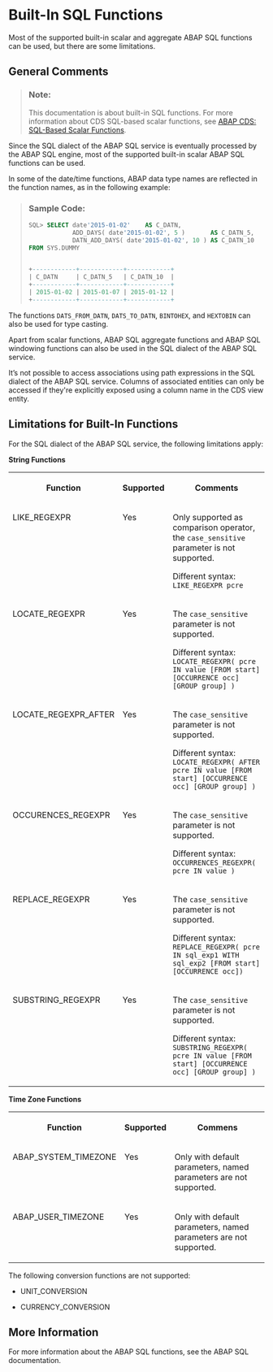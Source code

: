 <!-- loio7bf302022e7a493eadf0998850c194d5 -->

# Built-In SQL Functions

Most of the supported built-in scalar and aggregate ABAP SQL functions can be used, but there are some limitations.



## General Comments

> ### Note:  
> This documentation is about built-in SQL functions. For more information about CDS SQL-based scalar functions, see [ABAP CDS: SQL-Based Scalar Functions](abap-cds-sql-based-scalar-functions-532dbeb.md).

Since the SQL dialect of the ABAP SQL service is eventually processed by the ABAP SQL engine, most of the supported built-in scalar ABAP SQL functions can be used.

In some of the date/time functions, ABAP data type names are reflected in the function names, as in the following example:

> ### Sample Code:  
> ```sql
> SQL> SELECT date'2015-01-02'    AS C_DATN,
>             ADD_DAYS( date'2015-01-02', 5 )       AS C_DATN_5, 
>             DATN_ADD_DAYS( date'2015-01-02', 10 ) AS C_DATN_10
> FROM SYS.DUMMY
> 
> 
> +------------+------------+------------+
> | C_DATN     | C_DATN_5   | C_DATN_10  |
> +------------+------------+------------+
> | 2015-01-02 | 2015-01-07 | 2015-01-12 |
> +------------+------------+------------+
> 
> ```

The functions `DATS_FROM_DATN`, `DATS_TO_DATN`, `BINTOHEX`, and `HEXTOBIN` can also be used for type casting.

Apart from scalar functions, ABAP SQL aggregate functions and ABAP SQL windowing functions can also be used in the SQL dialect of the ABAP SQL service.

It’s not possible to access associations using path expressions in the SQL dialect of the ABAP SQL service. Columns of associated entities can only be accessed if they're explicitly exposed using a column name in the CDS view entity.



<a name="loio7bf302022e7a493eadf0998850c194d5__section_sgx_fcz_qwb"/>

## Limitations for Built-In Functions

For the SQL dialect of the ABAP SQL service, the following limitations apply:

**String Functions**


<table>
<tr>
<th valign="top">

Function

</th>
<th valign="top">

Supported

</th>
<th valign="top">

Comments

</th>
</tr>
<tr>
<td valign="top">

LIKE\_REGEXPR

</td>
<td valign="top">

Yes

</td>
<td valign="top">

Only supported as comparison operator, the `case_sensitive` parameter is not supported.

Different syntax: `LIKE_REGEXPR pcre`

</td>
</tr>
<tr>
<td valign="top">

LOCATE\_REGEXPR

</td>
<td valign="top">

Yes

</td>
<td valign="top">

The `case_sensitive` parameter is not supported.

Different syntax: `LOCATE_REGEXPR( pcre IN value [FROM start] [OCCURRENCE occ] [GROUP group] )`

</td>
</tr>
<tr>
<td valign="top">

LOCATE\_REGEXPR\_AFTER

</td>
<td valign="top">

Yes

</td>
<td valign="top">

The `case_sensitive` parameter is not supported.

Different syntax: `LOCATE_REGEXPR( AFTER pcre IN value [FROM start] [OCCURRENCE occ] [GROUP group] )`

</td>
</tr>
<tr>
<td valign="top">

OCCURENCES\_REGEXPR

</td>
<td valign="top">

Yes

</td>
<td valign="top">

The `case_sensitive` parameter is not supported.

Different syntax: `OCCURRENCES_REGEXPR( pcre IN value )`

</td>
</tr>
<tr>
<td valign="top">

REPLACE\_REGEXPR

</td>
<td valign="top">

Yes

</td>
<td valign="top">

The `case_sensitive` parameter is not supported.

Different syntax: `REPLACE_REGEXPR( pcre IN sql_exp1 WITH sql_exp2 [FROM start] [OCCURRENCE occ])`

</td>
</tr>
<tr>
<td valign="top">

SUBSTRING\_REGEXPR

</td>
<td valign="top">

Yes

</td>
<td valign="top">

The `case_sensitive` parameter is not supported.

Different syntax: `SUBSTRING_REGEXPR( pcre IN value [FROM start] [OCCURRENCE occ] [GROUP group] )`

</td>
</tr>
</table>

**Time Zone Functions**


<table>
<tr>
<th valign="top">

Function

</th>
<th valign="top">

Supported

</th>
<th valign="top">

Commens

</th>
</tr>
<tr>
<td valign="top">

ABAP\_SYSTEM\_TIMEZONE

</td>
<td valign="top">

Yes

</td>
<td valign="top">

Only with default parameters, named parameters are not supported.

</td>
</tr>
<tr>
<td valign="top">

ABAP\_USER\_TIMEZONE

</td>
<td valign="top">

Yes

</td>
<td valign="top">

Only with default parameters, named parameters are not supported.

</td>
</tr>
</table>

The following conversion functions are not supported:

-   UNIT\_CONVERSION

-   CURRENCY\_CONVERSION




<a name="loio7bf302022e7a493eadf0998850c194d5__section_qkv_kcz_qwb"/>

## More Information

For more information about the ABAP SQL functions, see the ABAP SQL documentation.

